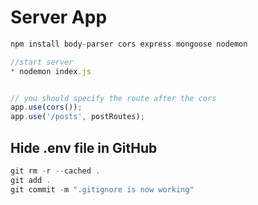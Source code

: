 # Server App

```javascript
npm install body-parser cors express mongoose nodemon

//start server 
* nodemon index.js


// you should specify the route after the cors
app.use(cors());
app.use('/posts', postRoutes);
```

## Hide .env file in GitHub

```javaScript
git rm -r --cached .
git add .
git commit -m ".gitignore is now working"
```